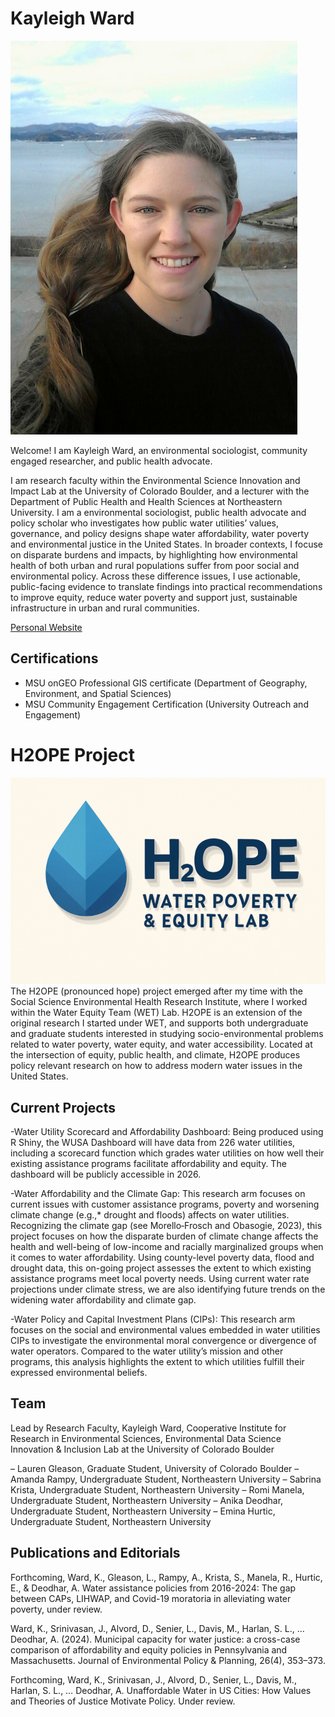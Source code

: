# Kayleigh Ward

![Me in Japan](img/kw_profile.png) 

Welcome! I am Kayleigh Ward, an environmental sociologist, community engaged researcher, and public health advocate. 

I am research faculty within the Environmental Science Innovation and Impact Lab at the University of Colorado Boulder, and a lecturer with the Department of Public Health and Health Sciences at Northeastern University. I am a environmental sociologist, public health advocate and policy scholar who investigates how public water utilities’ values, governance, and policy designs shape water affordability, water poverty and environmental justice in the United States. In broader contexts, I focuse on disparate burdens and impacts, by highlighting how environmental health of both urban and rural populations suffer from poor social and environmental policy. Across these difference issues, I use actionable, public-facing evidence to translate findings into practical recommendations to improve equity, reduce water poverty and support just, sustainable infrastructure in urban and rural communities. 

[Personal Website](https://kayleighward.com/)

## Certifications
* MSU onGEO Professional GIS certificate (Department of Geography, Environment, and Spatial Sciences)
* MSU Community Engagement Certification (University Outreach and Engagement)

# H2OPE Project
![H2OPE Project](img/H2OPE_project.png)
The H2OPE (pronounced hope) project emerged after my time with the Social Science Environmental Health Research Institute, where I worked within the Water Equity Team (WET) Lab. H2OPE is an extension of the original research I started under WET, and supports both undergraduate and graduate students interested in studying socio-environmental problems related to water poverty, water equity, and water accessibility. Located at the intersection of equity, public health, and climate, H2OPE produces policy relevant research on how to address modern water issues in the United States.

## Current Projects

-Water Utility Scorecard and Affordability Dashboard: Being produced using R Shiny, the WUSA Dashboard will have data from 226 water utilities, including a scorecard function which grades water utilities on how well their existing assistance programs facilitate affordability and equity. The dashboard will be publicly accessible in 2026.

-Water Affordability and the Climate Gap: This research arm focuses on current issues with customer assistance programs, poverty and worsening climate change (e.g.,* drought and floods) affects on water utilities. Recognizing the climate gap (see Morello‑Frosch and Obasogie, 2023), this project focuses on how the disparate burden of climate change affects the health and well-being of low-income and racially marginalized groups when it comes to water affordability. Using county-level poverty data, flood and drought data, this on-going project assesses the extent to which existing assistance programs meet local poverty needs. Using current water rate projections under climate stress, we are also identifying future trends on the widening water affordability and climate gap.

-Water Policy and Capital Investment Plans (CIPs): This research arm focuses on the social and environmental values embedded in water utilities CIPs to investigate the environmental moral convergence or divergence of water operators. Compared to the water utility’s mission and other programs, this analysis highlights the extent to which utilities fulfill their expressed environmental beliefs.

## Team

Lead by Research Faculty, Kayleigh Ward, Cooperative Institute for Research in Environmental Sciences, Environmental Data Science Innovation & Inclusion Lab at the University of Colorado Boulder

– Lauren Gleason, Graduate Student, University of Colorado Boulder
– Amanda Rampy, Undergraduate Student, Northeastern University
– Sabrina Krista, Undergraduate Student, Northeastern University
– Romi Manela, Undergraduate Student, Northeastern University
– Anika Deodhar, Undergraduate Student, Northeastern University
– Emina Hurtic, Undergraduate Student, Northeastern University

## Publications and Editorials

Forthcoming, Ward, K., Gleason, L., Rampy, A., Krista, S., Manela, R., Hurtic, E., & Deodhar, A. Water assistance policies from 2016-2024: The gap between CAPs, LIHWAP, and Covid-19 moratoria in alleviating water poverty, under review.

Ward, K., Srinivasan, J., Alvord, D., Senier, L., Davis, M., Harlan, S. L., … Deodhar, A. (2024). Municipal capacity for water justice: a cross-case comparison of affordability and equity policies in Pennsylvania and Massachusetts. Journal of Environmental Policy & Planning, 26(4), 353–373.

Forthcoming, Ward, K., Srinivasan, J., Alvord, D., Senier, L., Davis, M., Harlan, S. L., … Deodhar, A. Unaffordable Water in US Cities: How Values and Theories of Justice Motivate Policy. Under review.

